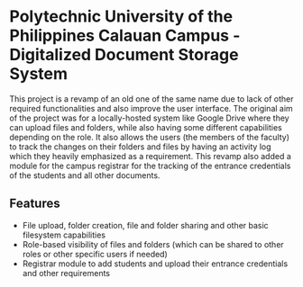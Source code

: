 # Polytechnic University of the Philippines Calauan Campus - Digitalized Document Storage System
This project is a revamp of an old one of the same name due to lack of other required functionalities and also improve the user interface.
The original aim of the project was for a locally-hosted system like Google Drive where they can upload files and folders, while also having some different capabilities depending on the role. It also allows the users (the members of the faculty) to track the changes on their folders and files by having an activity log which they heavily emphasized as a requirement. This revamp also added a module for the campus registrar for the tracking of the entrance credentials of the students and all other documents.

## Features
- File upload, folder creation, file and folder sharing and other basic filesystem capabilities
- Role-based visibility of files and folders (which can be shared to other roles or other specific users if needed)
- Registrar module to add students and upload their entrance credentials and other requirements
